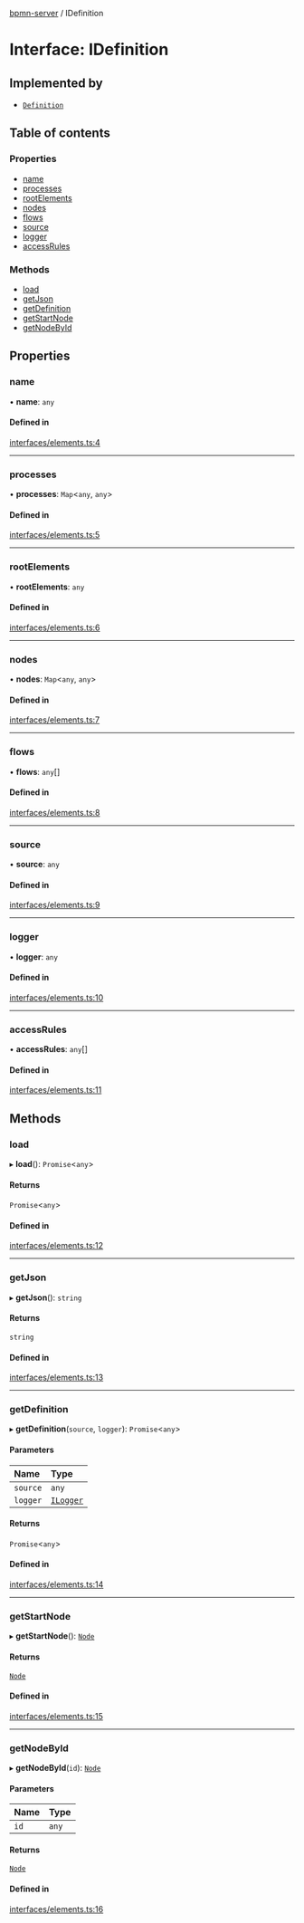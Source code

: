 [bpmn-server](../readme.md) / IDefinition

# Interface: IDefinition

## Implemented by

- [`Definition`](../classes/Definition.md)

## Table of contents

### Properties

- [name](IDefinition.md#name)
- [processes](IDefinition.md#processes)
- [rootElements](IDefinition.md#rootelements)
- [nodes](IDefinition.md#nodes)
- [flows](IDefinition.md#flows)
- [source](IDefinition.md#source)
- [logger](IDefinition.md#logger)
- [accessRules](IDefinition.md#accessrules)

### Methods

- [load](IDefinition.md#load)
- [getJson](IDefinition.md#getjson)
- [getDefinition](IDefinition.md#getdefinition)
- [getStartNode](IDefinition.md#getstartnode)
- [getNodeById](IDefinition.md#getnodebyid)

## Properties

### name

• **name**: `any`

#### Defined in

[interfaces/elements.ts:4](https://github.com/bpmnServer/bpmn-server/blob/d8a5b7d/src/interfaces/elements.ts#L4)

___

### processes

• **processes**: `Map`\<`any`, `any`\>

#### Defined in

[interfaces/elements.ts:5](https://github.com/bpmnServer/bpmn-server/blob/d8a5b7d/src/interfaces/elements.ts#L5)

___

### rootElements

• **rootElements**: `any`

#### Defined in

[interfaces/elements.ts:6](https://github.com/bpmnServer/bpmn-server/blob/d8a5b7d/src/interfaces/elements.ts#L6)

___

### nodes

• **nodes**: `Map`\<`any`, `any`\>

#### Defined in

[interfaces/elements.ts:7](https://github.com/bpmnServer/bpmn-server/blob/d8a5b7d/src/interfaces/elements.ts#L7)

___

### flows

• **flows**: `any`[]

#### Defined in

[interfaces/elements.ts:8](https://github.com/bpmnServer/bpmn-server/blob/d8a5b7d/src/interfaces/elements.ts#L8)

___

### source

• **source**: `any`

#### Defined in

[interfaces/elements.ts:9](https://github.com/bpmnServer/bpmn-server/blob/d8a5b7d/src/interfaces/elements.ts#L9)

___

### logger

• **logger**: `any`

#### Defined in

[interfaces/elements.ts:10](https://github.com/bpmnServer/bpmn-server/blob/d8a5b7d/src/interfaces/elements.ts#L10)

___

### accessRules

• **accessRules**: `any`[]

#### Defined in

[interfaces/elements.ts:11](https://github.com/bpmnServer/bpmn-server/blob/d8a5b7d/src/interfaces/elements.ts#L11)

## Methods

### load

▸ **load**(): `Promise`\<`any`\>

#### Returns

`Promise`\<`any`\>

#### Defined in

[interfaces/elements.ts:12](https://github.com/bpmnServer/bpmn-server/blob/d8a5b7d/src/interfaces/elements.ts#L12)

___

### getJson

▸ **getJson**(): `string`

#### Returns

`string`

#### Defined in

[interfaces/elements.ts:13](https://github.com/bpmnServer/bpmn-server/blob/d8a5b7d/src/interfaces/elements.ts#L13)

___

### getDefinition

▸ **getDefinition**(`source`, `logger`): `Promise`\<`any`\>

#### Parameters

| Name | Type |
| :------ | :------ |
| `source` | `any` |
| `logger` | [`ILogger`](ILogger.md) |

#### Returns

`Promise`\<`any`\>

#### Defined in

[interfaces/elements.ts:14](https://github.com/bpmnServer/bpmn-server/blob/d8a5b7d/src/interfaces/elements.ts#L14)

___

### getStartNode

▸ **getStartNode**(): [`Node`](../classes/Node.md)

#### Returns

[`Node`](../classes/Node.md)

#### Defined in

[interfaces/elements.ts:15](https://github.com/bpmnServer/bpmn-server/blob/d8a5b7d/src/interfaces/elements.ts#L15)

___

### getNodeById

▸ **getNodeById**(`id`): [`Node`](../classes/Node.md)

#### Parameters

| Name | Type |
| :------ | :------ |
| `id` | `any` |

#### Returns

[`Node`](../classes/Node.md)

#### Defined in

[interfaces/elements.ts:16](https://github.com/bpmnServer/bpmn-server/blob/d8a5b7d/src/interfaces/elements.ts#L16)

